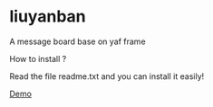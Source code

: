 liuyanban
=========

A message board base on yaf frame

How to install ?
 
Read the file readme.txt and you can install it easily! 

[Demo](http://mysuger.cn)
